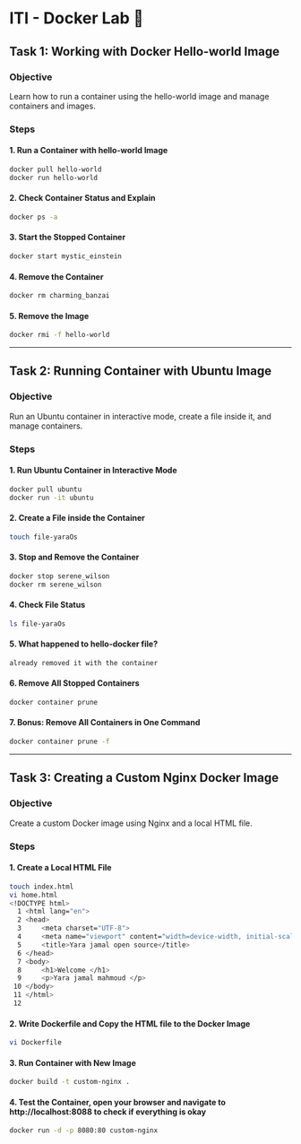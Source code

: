 # ITI - Docker Lab 🐋

## Task 1: Working with Docker Hello-world Image
### Objective
Learn how to run a container using the hello-world image and manage containers and images.

### Steps
#### 1. Run a Container with hello-world Image
```bash 
docker pull hello-world
docker run hello-world

```
#### 2. Check Container Status and Explain
```bash
docker ps -a
```
#### 3. Start the Stopped Container
```bash
docker start mystic_einstein
```
#### 4. Remove the Container
```bash
docker rm charming_banzai
```
#### 5. Remove the Image
```bash
docker rmi -f hello-world
```
---

## Task 2: Running Container with Ubuntu Image
### Objective
Run an Ubuntu container in interactive mode, create a file inside it, and manage containers.

### Steps
#### 1. Run Ubuntu Container in Interactive Mode
```bash
docker pull ubuntu
docker run -it ubuntu
```
#### 2. Create a File inside the Container
```bash
touch file-yaraOs
```
#### 3. Stop and Remove the Container
```bash
docker stop serene_wilson
docker rm serene_wilson
```
#### 4. Check File Status
```bash
ls file-yaraOs
```
#### 5. What happened to hello-docker file?
```bash
already removed it with the container
```
#### 6. Remove All Stopped Containers
```bash
docker container prune
```
#### 7. Bonus: Remove All Containers in One Command
```bash
docker container prune -f
```

---
## Task 3: Creating a Custom Nginx Docker Image
### Objective
Create a custom Docker image using Nginx and a local HTML file.
         

### Steps
#### 1. Create a Local HTML File
```bash
touch index.html
vi home.html
<!DOCTYPE html>                                                               
  1 <html lang="en">                                                              
  2 <head>                                                                        
  3     <meta charset="UTF-8">
  4     <meta name="viewport" content="width=device-width, initial-scale=1.0">
  5     <title>Yara jamal open source</title>
  6 </head>
  7 <body>
  8     <h1>Welcome </h1>
  9     <p>Yara jamal mahmoud </p>
 10 </body>
 11 </html>
 12 
```
#### 2. Write Dockerfile and Copy the HTML file to the Docker Image
```bash
vi Dockerfile
```
#### 3. Run Container with New Image
```bash
docker build -t custom-nginx .
```

#### 4. Test the Container, open your browser and navigate to http://localhost:8088 to check if everything is okay
```bash
docker run -d -p 8080:80 custom-nginx
```

